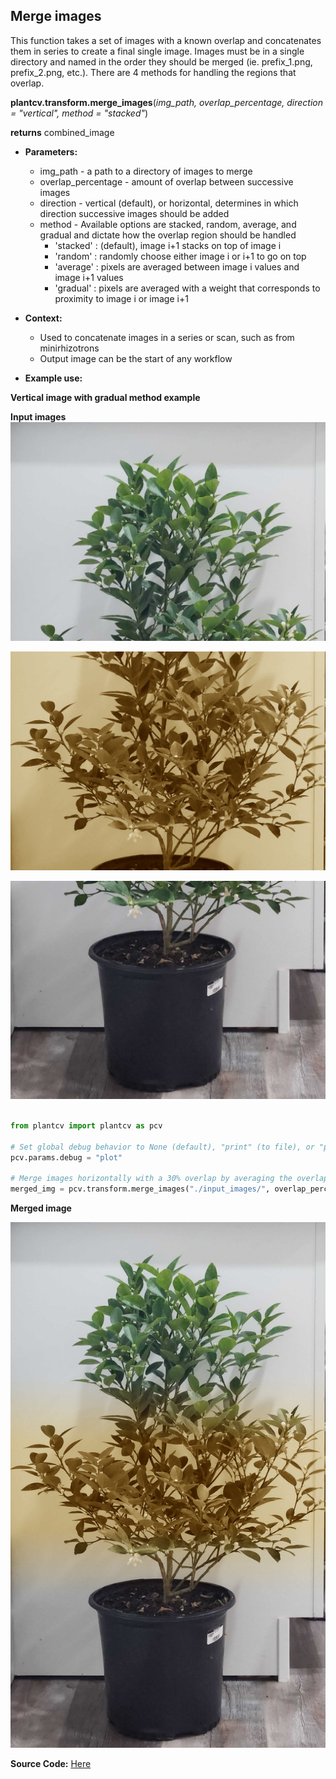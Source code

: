 ## Merge images

This function takes a set of images with a known overlap and concatenates them in series to create a final single image. Images must be in a single directory and named in the order they should be merged (ie. prefix_1.png, prefix_2.png, etc.). There are 4 methods for handling the regions that overlap.   

**plantcv.transform.merge_images**(*img_path, overlap_percentage, direction = "vertical", method = "stacked"*)

**returns** combined_image

- **Parameters:**
    - img_path - a path to a directory of images to merge
    - overlap_percentage - amount of overlap between successive images
    - direction - vertical (default), or horizontal, determines in which direction successive images should be added
    - method - Available options are stacked, random, average, and gradual and dictate
        how the overlap region should be handled 
        - 'stacked' : (default), image i+1 stacks on top of image i
        - 'random' : randomly choose either image i or i+1 to go on top
        - 'average' : pixels are averaged between image i values and image i+1 values
        - 'gradual' : pixels are averaged with a weight that corresponds to 
                      proximity to image i or image i+1

- **Context:**
    - Used to concatenate images in a series or scan, such as from minirhizotrons
    - Output image can be the start of any workflow

- **Example use:**


**Vertical image with gradual method example**

**Input images**
![Screenshot](img/documentation_images/transform_merge_images/vert_tree_1.jpg)

![Screenshot](img/documentation_images/transform_merge_images/vert_tree_2.jpg)

![Screenshot](img/documentation_images/transform_merge_images/vert_tree_3.jpg)

```python

from plantcv import plantcv as pcv

# Set global debug behavior to None (default), "print" (to file), or "plot" (Jupyter Notebooks or X11)
pcv.params.debug = "plot"

# Merge images horizontally with a 30% overlap by averaging the overlap pixels
merged_img = pcv.transform.merge_images("./input_images/", overlap_percentage=30, direction="vertical", method="gradual")

```

**Merged image**

![Screenshot](img/documentation_images/transform_merge_images/vert_tree_merged.jpg)

**Source Code:** [Here](https://github.com/danforthcenter/plantcv/blob/main/plantcv/plantcv/transform/merge_images.py)